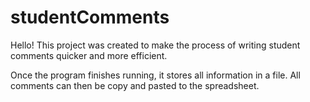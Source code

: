 # studentComments

Hello! This project was created to make the process of writing student comments quicker and more efficient. 

Once the program finishes running, it stores all information in a file. All comments can then be copy and pasted to the spreadsheet. 
